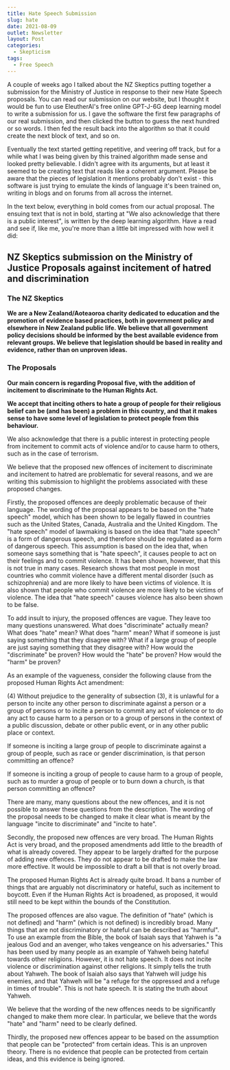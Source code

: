 ```yaml
---
title: Hate Speech Submission
slug: hate
date: 2021-08-09
outlet: Newsletter
layout: Post
categories:
  - Skepticism
tags:
  - Free Speech
---
```


A couple of weeks ago I talked about the NZ Skeptics putting together a submission for the Ministry of Justice in response to their new Hate Speech proposals. You can read our submission on our website, but I thought it would be fun to use EleutherAI's free online GPT-J-6G deep learning model to write a submission for us. I gave the software the first few paragraphs of our real submission, and then clicked the button to guess the next hundred or so words. I then fed the result back into the algorithm so that it could create the next block of text, and so on.

<!-- more -->

Eventually the text started getting repetitive, and veering off track, but for a while what I was being given by this trained algorithm made sense and looked pretty believable. I didn't agree with its arguments, but at least it seemed to be creating text that reads like a coherent argument. Please be aware that the pieces of legislation it mentions probably don't exist - this software is just trying to emulate the kinds of language it's been trained on, writing in blogs and on forums from all across the internet.

In the text below, everything in bold comes from our actual proposal. The ensuing text that is not in bold, starting at "We also acknowledge that there is a public interest", is written by the deep learning algorithm. Have a read and see if, like me, you're more than a little bit impressed with how well it did:

## NZ Skeptics submission on the Ministry of Justice Proposals against incitement of hatred and discrimination

### The NZ Skeptics

**We are a New Zealand/Aoteaoroa charity dedicated to education and the promotion of evidence based practices, both in government policy and elsewhere in New Zealand public life. We believe that all government policy decisions should be informed by the best available evidence from relevant groups. We believe that legislation should be based in reality and evidence, rather than on unproven ideas.**

### The Proposals

**Our main concern is regarding Proposal five, with the addition of incitement to discriminate to the Human Rights Act.**

**We accept that inciting others to hate a group of people for their religious belief can be (and has been) a problem in this country, and that it makes sense to have some level of legislation to protect people from this behaviour.**

We also acknowledge that there is a public interest in protecting people from incitement to commit acts of violence and/or to cause harm to others, such as in the case of terrorism.

We believe that the proposed new offences of incitement to discriminate and incitement to hatred are problematic for several reasons, and we are writing this submission to highlight the problems associated with these proposed changes.

Firstly, the proposed offences are deeply problematic because of their language. The wording of the proposal appears to be based on the "hate speech" model, which has been shown to be legally flawed in countries such as the United States, Canada, Australia and the United Kingdom. The "hate speech" model of lawmaking is based on the idea that "hate speech" is a form of dangerous speech, and therefore should be regulated as a form of dangerous speech. This assumption is based on the idea that, when someone says something that is "hate speech", it causes people to act on their feelings and to commit violence. It has been shown, however, that this is not true in many cases. Research shows that most people in most countries who commit violence have a different mental disorder (such as schizophrenia) and are more likely to have been victims of violence. It is also shown that people who commit violence are more likely to be victims of violence. The idea that "hate speech" causes violence has also been shown to be false.

To add insult to injury, the proposed offences are vague. They leave too many questions unanswered. What does "discriminate" actually mean? What does "hate" mean? What does "harm" mean? What if someone is just saying something that they disagree with? What if a large group of people are just saying something that they disagree with? How would the "discriminate" be proven? How would the "hate" be proven? How would the "harm" be proven?

As an example of the vagueness, consider the following clause from the proposed Human Rights Act amendment:

(4) Without prejudice to the generality of subsection (3), it is unlawful for a person to incite any other person to discriminate against a person or a group of persons or to incite a person to commit any act of violence or to do any act to cause harm to a person or to a group of persons in the context of a public discussion, debate or other public event, or in any other public place or context.

If someone is inciting a large group of people to discriminate against a group of people, such as race or gender discrimination, is that person committing an offence?

If someone is inciting a group of people to cause harm to a group of people, such as to murder a group of people or to burn down a church, is that person committing an offence?

There are many, many questions about the new offences, and it is not possible to answer these questions from the description. The wording of the proposal needs to be changed to make it clear what is meant by the language "incite to discriminate" and "incite to hate".

Secondly, the proposed new offences are very broad. The Human Rights Act is very broad, and the proposed amendments add little to the breadth of what is already covered. They appear to be largely drafted for the purpose of adding new offences. They do not appear to be drafted to make the law more effective. It would be impossible to draft a bill that is not overly broad.

The proposed Human Rights Act is already quite broad. It bans a number of things that are arguably not discriminatory or hateful, such as incitement to boycott. Even if the Human Rights Act is broadened, as proposed, it would still need to be kept within the bounds of the Constitution.

The proposed offences are also vague. The definition of "hate" (which is not defined) and "harm" (which is not defined) is incredibly broad. Many things that are not discriminatory or hateful can be described as "harmful". To use an example from the Bible, the book of Isaiah says that Yahweh is "a jealous God and an avenger, who takes vengeance on his adversaries." This has been used by many people as an example of Yahweh being hateful towards other religions. However, it is not hate speech. It does not incite violence or discrimination against other religions. It simply tells the truth about Yahweh. The book of Isaiah also says that Yahweh will judge his enemies, and that Yahweh will be "a refuge for the oppressed and a refuge in times of trouble". This is not hate speech. It is stating the truth about Yahweh.

We believe that the wording of the new offences needs to be significantly changed to make them more clear. In particular, we believe that the words "hate" and "harm" need to be clearly defined.

Thirdly, the proposed new offences appear to be based on the assumption that people can be "protected" from certain ideas. This is an unproven theory. There is no evidence that people can be protected from certain ideas, and this evidence is being ignored.
